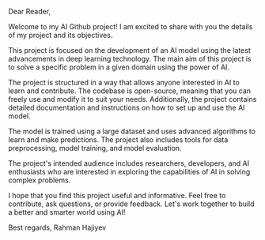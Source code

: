 Dear Reader,

Welcome to my AI Github project! I am excited to share with you the details of my project and its objectives.

This project is focused on the development of an AI model using the latest advancements in deep learning technology. The main aim of this project is to solve a specific problem in a given domain using the power of AI.

The project is structured in a way that allows anyone interested in AI to learn and contribute. The codebase is open-source, meaning that you can freely use and modify it to suit your needs. Additionally, the project contains detailed documentation and instructions on how to set up and use the AI model.

The model is trained using a large dataset and uses advanced algorithms to learn and make predictions. The project also includes tools for data preprocessing, model training, and model evaluation.

The project's intended audience includes researchers, developers, and AI enthusiasts who are interested in exploring the capabilities of AI in solving complex problems.

I hope that you find this project useful and informative. Feel free to contribute, ask questions, or provide feedback. Let's work together to build a better and smarter world using AI!

Best regards,
Rahman Hajiyev
